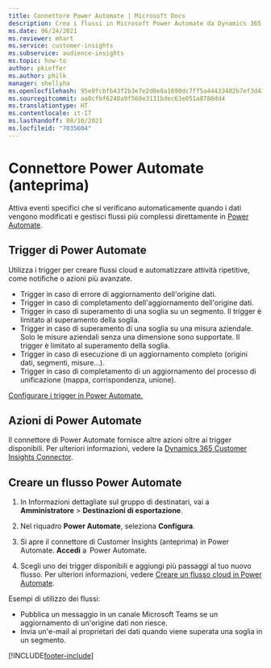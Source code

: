 ```yaml
---
title: Connettore Power Automate | Microsoft Docs
description: Crea i flussi in Microsoft Power Automate da Dynamics 365 Customer Insights.
ms.date: 06/24/2021
ms.reviewer: mhart
ms.service: customer-insights
ms.subservice: audience-insights
ms.topic: how-to
author: pkieffer
ms.author: philk
manager: shellyha
ms.openlocfilehash: 95e0fcbfb43f2b3e7e2d0e8a1690dc7ff5a44433402b7ef3d437710eb0efff15
ms.sourcegitcommit: aa0cfbf6240a9f560e3131bdec63e051a8786dd4
ms.translationtype: HT
ms.contentlocale: it-IT
ms.lasthandoff: 08/10/2021
ms.locfileid: "7035604"
---
```

# <a name="power-automate-connector-preview"></a>Connettore Power Automate (anteprima)

Attiva eventi specifici che si verificano automaticamente quando i dati vengono modificati e gestisci flussi più complessi direttamente in [Power Automate](https://flow.microsoft.com/).

## <a name="power-automate-triggers"></a>Trigger di Power Automate

Utilizza i trigger per creare flussi cloud e automatizzare attività ripetitive, come notifiche o azioni più avanzate. 

- Trigger in caso di errore di aggiornamento dell'origine dati. 
- Trigger in caso di completamento dell'aggiornamento dell'origine dati.
- Trigger in caso di superamento di una soglia su un segmento. Il trigger è limitato al superamento della soglia.
- Trigger in caso di superamento di una soglia su una misura aziendale. Solo le misure aziendali senza una dimensione sono supportate. Il trigger è limitato al superamento della soglia.
- Trigger in caso di esecuzione di un aggiornamento completo (origini dati, segmenti, misure...).
- Trigger in caso di completamento di un aggiornamento del processo di unificazione (mappa, corrispondenza, unione).

[Configurare i trigger in Power Automate.](https://flow.microsoft.com/connectors/shared_customerinsights/dynamics-365-customer-insights-connector/)

## <a name="power-automate-actions"></a>Azioni di Power Automate

Il connettore di Power Automate fornisce altre azioni oltre ai trigger disponibili. Per ulteriori informazioni, vedere la [Dynamics 365 Customer Insights Connector](/connectors/customerinsights/).

## <a name="create-a-power-automate-flow"></a>Creare un flusso Power Automate

1. In Informazioni dettagliate sul gruppo di destinatari, vai a **Amministratore** > **Destinazioni di esportazione**.

1. Nel riquadro **Power Automate**, seleziona **Configura**.

1. Si apre il connettore di Customer Insights (anteprima) in Power Automate. **Accedi** a  Power Automate.

1. Scegli uno dei trigger disponibili e aggiungi più passaggi al tuo nuovo flusso. Per ulteriori informazioni, vedere [Creare un flusso cloud in Power Automate](/power-automate/get-started-logic-flow).

Esempi di utilizzo dei flussi: 
- Pubblica un messaggio in un canale Microsoft Teams se un aggiornamento di un'origine dati non riesce. 
- Invia un'e-mail ai proprietari dei dati quando viene superata una soglia in un segmento.



[!INCLUDE[footer-include](../includes/footer-banner.md)]
